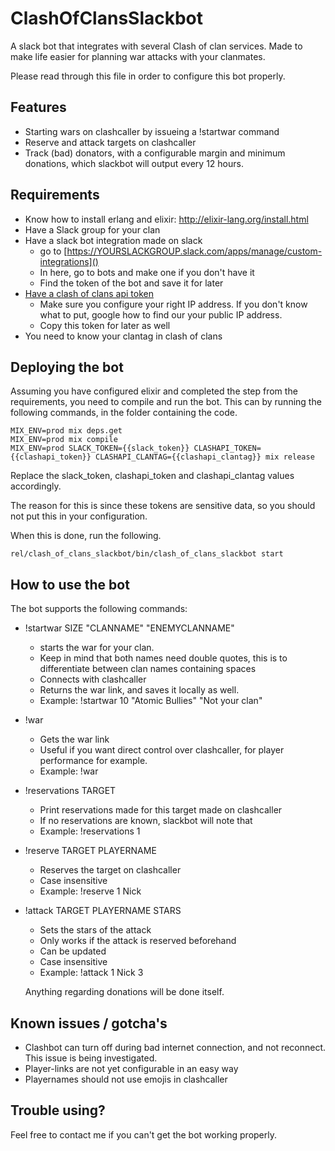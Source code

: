 # ClashOfClansSlackbot

A slack bot that integrates with several Clash of clan services. Made to make life easier for planning war attacks with your clanmates.

Please read through this file in order to configure this bot properly.

## Features

- Starting wars on clashcaller by issueing a !startwar command
- Reserve and attack targets on clashcaller
- Track (bad) donators, with a configurable margin and minimum donations, which slackbot will output every 12 hours.

## Requirements
- Know how to install erlang and elixir: http://elixir-lang.org/install.html
- Have a Slack group for your clan
- Have a slack bot integration made on slack
  -  go to [https://YOURSLACKGROUP.slack.com/apps/manage/custom-integrations]()
  - In here, go to bots and make one if you don't have it
  - Find the token of the bot and save it for later
- [Have a clash of clans api token](https://developer.clashofclans.com/#/account)
  - Make sure you configure your right IP address. If you don't know what to put, google how to find our your public IP address.
  - Copy this token for later as well
- You need to know your clantag in clash of clans

## Deploying the bot

Assuming you have configured elixir and completed the step from the requirements, you need to compile and run the bot. This can by running the following commands, in the folder containing the code.

```
MIX_ENV=prod mix deps.get
MIX_ENV=prod mix compile
MIX_ENV=prod SLACK_TOKEN={{slack_token}} CLASHAPI_TOKEN={{clashapi_token}} CLASHAPI_CLANTAG={{clashapi_clantag}} mix release
```

Replace the slack_token, clashapi_token and clashapi_clantag values accordingly.

The reason for this is since these tokens are sensitive data, so you should not put this in your configuration.

When this is done, run the following.
```
rel/clash_of_clans_slackbot/bin/clash_of_clans_slackbot start
```

## How to use the bot

The bot supports the following commands:
- !startwar SIZE "CLANNAME" "ENEMYCLANNAME"
  - starts the war for your clan.
  - Keep in mind that both names need double quotes, this is to differentiate between clan names containing spaces
  - Connects with clashcaller
  - Returns the war link, and saves it locally as well.
  - Example: !startwar 10 "Atomic Bullies" "Not your clan"
- !war
  - Gets the war link
  - Useful if you want direct control over clashcaller, for player performance for example.
  - Example: !war
- !reservations TARGET
  - Print reservations made for this target made on clashcaller
  - If no reservations are known, slackbot will note that
  - Example: !reservations 1
- !reserve TARGET PLAYERNAME
  - Reserves the target on clashcaller
  - Case insensitive
  - Example: !reserve 1 Nick
- !attack TARGET PLAYERNAME STARS
  - Sets the stars of the attack
  - Only works if the attack is reserved beforehand
  - Can be updated
  - Case insensitive
  - Example: !attack 1 Nick 3

  Anything regarding donations will be done itself.

## Known issues / gotcha's
- Clashbot can turn off during bad internet connection, and not reconnect. This issue is being investigated.
- Player-links are not yet configurable in an easy way
- Playernames should not use emojis in clashcaller

## Trouble using?

Feel free to contact me if you can't get the bot working properly.
